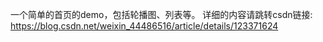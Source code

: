 一个简单的首页的demo，包括轮播图、列表等。
详细的内容请跳转csdn链接:
https://blog.csdn.net/weixin_44486516/article/details/123371624
